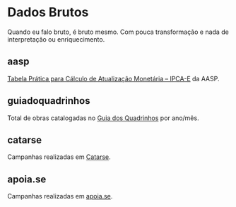 # Dados Brutos

Quando eu falo bruto, é bruto mesmo. Com pouca transformação e nada de interpretação ou enriquecimento.

## aasp

[Tabela Prática para Cálculo de Atualização Monetária – IPCA-E](https://www.aasp.org.br/suporte-profissional/indices-economicos/indices-judiciais/tabela-pratica-para-calculo-de-atualizacao-monetaria-ipca-e/)
da AASP.

## guiadoquadrinhos

Total de obras catalogadas no [Guia dos Quadrinhos](www.guiadosquadrinhos.com)
por ano/mês.

## catarse

Campanhas realizadas em [Catarse](https://www.catarse.me/).

## apoia.se

Campanhas realizadas em [apoia.se](https://apoia.se/).
